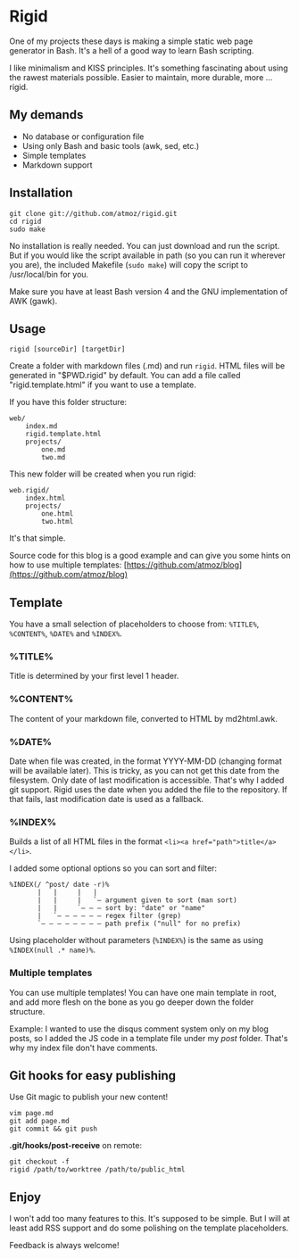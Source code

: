 # Rigid

One of my projects these days is making a simple static web page generator in Bash.
It's a hell of a good way to learn Bash scripting.

I like minimalism and KISS principles. It's something fascinating about using
the rawest materials possible. Easier to maintain, more durable, more ... rigid.

## My demands

* No database or configuration file
* Using only Bash and basic tools (awk, sed, etc.)
* Simple templates
* Markdown support

## Installation

    git clone git://github.com/atmoz/rigid.git
    cd rigid
    sudo make

No installation is really needed. You can just download and run the script. But if
you would like the script available in path (so you can run it wherever you
are), the included Makefile (`sudo make`) will copy the script to /usr/local/bin for you.

Make sure you have at least Bash version 4 and the GNU implementation of AWK (gawk).

## Usage

    rigid [sourceDir] [targetDir]

Create a folder with markdown files (.md) and run `rigid`. HTML files will be
generated in "$PWD.rigid" by default. You can add a file called 
"rigid.template.html" if you want to use a template.

If you have this folder structure:

    web/
        index.md
        rigid.template.html
        projects/
            one.md
            two.md

This new folder will be created when you run rigid:

    web.rigid/
        index.html
        projects/
            one.html
            two.html

It's that simple.

Source code for this blog is a good example and can give you some hints on how
to use multiple templates:
[https://github.com/atmoz/blog](https://github.com/atmoz/blog)

## Template

You have a small selection of placeholders to choose from: `%TITLE%`, `%CONTENT%`,
`%DATE%` and `%INDEX%`.

### %TITLE%

Title is determined by your first level 1 header.

### %CONTENT%

The content of your markdown file, converted to HTML by md2html.awk.

### %DATE%

Date when file was created, in the format YYYY-MM-DD (changing format will be available later).
This is tricky, as you can not get this date from the filesystem. Only date of last 
modification is accessible. That's why I added git support. Rigid uses the date when
you added the file to the repository. If that fails, last modification date is 
used as a fallback.

### %INDEX%

Builds a list of all HTML files in the format `<li><a href="path">title</a></li>`.

I added some optional options so you can sort and filter:

    %INDEX(/ ^post/ date -r)%
           |   |     |   |
           |   |     |   `– argument given to sort (man sort)
           |   |     `– – – sort by: "date" or "name"
           |   `– – – – – – regex filter (grep)
           `– – – – – – – – path prefix ("null" for no prefix)

Using placeholder without parameters (`%INDEX%`) is the same as using
`%INDEX(null .* name)%`.

### Multiple templates

You can use multiple templates! You can have one main template in root, and add
more flesh on the bone as you go deeper down the folder structure.

Example: I wanted to use the disqus comment system only on my blog posts, so I added the
JS code in a template file under my *post* folder. That's why my index file
don't have comments.

## Git hooks for easy publishing

Use Git magic to publish your new content!

    vim page.md
    git add page.md
    git commit && git push

**.git/hooks/post-receive** on remote:

    git checkout -f
    rigid /path/to/worktree /path/to/public_html

## Enjoy

I won't add too many features to this. It's supposed to be simple. But I will
at least add RSS support and do some polishing on the template placeholders.

Feedback is always welcome!
